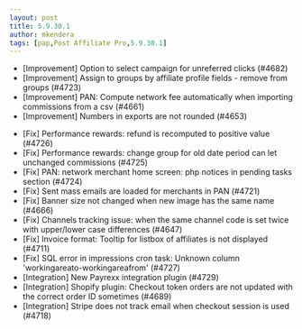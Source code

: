 ```yaml
---
layout: post
title: 5.9.30.1
author: mkendera
tags: [pap,Post Affiliate Pro,5.9.30.1]
---
```


- [Improvement] Option to select campaign for unreferred clicks (#4682)
- [Improvement] Assign to groups by affiliate profile fields - remove from groups (#4723)
- [Improvement] PAN: Compute network fee automatically when importing commissions from a csv (#4661)
- [Improvement] Numbers in exports are not rounded (#4653)

<!--more-->

- [Fix] Performance rewards: refund is recomputed to positive value (#4726)
- [Fix] Performance rewards: change group for old date period can let unchanged commissions (#4725)
- [Fix] PAN: network merchant home screen: php notices in pending tasks section (#4724)
- [Fix] Sent mass emails are loaded for merchants in PAN (#4721)
- [Fix] Banner size not changed when new image has the same name (#4666)
- [Fix] Channels tracking issue: when the same channel code is set twice with upper/lower case differences (#4647)
- [Fix] Invoice format: Tooltip for listbox of affiliates is not displayed (#4711)
- [Fix] SQL error in impressions cron task: Unknown column 'workingareato-workingareafrom' (#4727)
- [Integration] New Payrexx integration plugin (#4729)
- [Integration] Shopify plugin: Checkout token orders are not updated with the correct order ID sometimes (#4689)
- [Integration] Stripe does not track email when checkout session is used (#4718)
